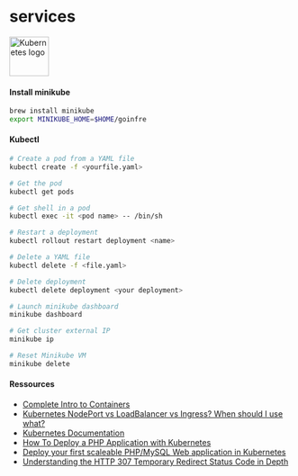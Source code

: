 # services

<img src="https://upload.wikimedia.org/wikipedia/commons/6/67/Kubernetes_logo.svg" alt="Kubernetes logo" height="70" />

#### Install minikube
```bash
brew install minikube
export MINIKUBE_HOME=$HOME/goinfre
```

#### Kubectl
```bash
# Create a pod from a YAML file
kubectl create -f <yourfile.yaml>

# Get the pod
kubectl get pods

# Get shell in a pod
kubectl exec -it <pod name> -- /bin/sh

# Restart a deployment
kubectl rollout restart deployment <name>

# Delete a YAML file
kubectl delete -f <file.yaml>

# Delete deployment
kubectl delete deployment <your deployment>

# Launch minikube dashboard
minikube dashboard

# Get cluster external IP
minikube ip

# Reset Minikube VM
minikube delete
```

#### Ressources
- [Complete Intro to Containers](https://btholt.github.io/complete-intro-to-containers/)
- [Kubernetes NodePort vs LoadBalancer vs Ingress? When should I use what?](https://medium.com/google-cloud/kubernetes-nodeport-vs-loadbalancer-vs-ingress-when-should-i-use-what-922f010849e0)
- [Kubernetes Documentation](https://kubernetes.io/docs/home/)
- [How To Deploy a PHP Application with Kubernetes](https://www.digitalocean.com/community/tutorials/how-to-deploy-a-php-application-with-kubernetes-on-ubuntu-16-04-ru)
- [Deploy your first scaleable PHP/MySQL Web application in Kubernetes](https://faun.pub/deploy-your-first-scaleable-php-mysql-web-application-in-kubernetes-33ed7ab66595)
- [Understanding the HTTP 307 Temporary Redirect Status Code in Depth](https://kinsta.com/knowledgebase/307-redirect/)
